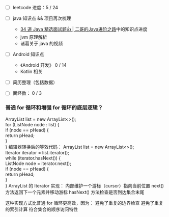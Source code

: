 - [ ] leetcode 进度：5  / 24
- [ ] java 知识点 && 项目再次梳理
	- [34 道 Java 精选面试题👍 | 二哥的Java进阶之路](https://javabetter.cn/interview/java-34.html#_7-arraylist-%E5%92%8C-linkedlist-%E7%9A%84%E5%8C%BA%E5%88%AB)中的知识点进度
	- jvm 原理解析
	- 诸葛关于 java 的视频
- [ ] Android 知识点
	-  《Android 开发》 0 / 14
	- Kotlin 相关
- [ ] 简历整理（包括数据）
- [ ] 面经数： 0 / 3



### 普通 for 循环和增强 for 循环的底层逻辑？
ArrayList<ListNode> list = new ArrayList<>();  
for (ListNode node : list) {  
    if (node == pHead) {  
        return pHead;  
    }  
}
编辑器转换后的等效代码：
ArrayList<ListNode> list = new ArrayList<>();  
Iterator<ListNode> iterator = list.iterator();  
while (iterator.hasNext()) {  
    ListNode node = iterator.next();  
    if (node == pHead) {  
        return pHead;  
    }  
}
ArrayList 的 Iterator 实现：
内部维护一个游标（cursor）指向当前位置
next() 方法返回下一个元素并移动游标
hasNext() 方法检查是否到达集合末尾

这种实现方式比普通 for 循环更高效，因为：
避免了重复的边界检查
避免了重复的索引计算
符合集合的顺序访问特性